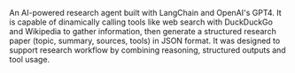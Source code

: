 An AI-powered research agent built with LangChain and OpenAI's GPT4. It is capable of dinamically calling tools like web search with DuckDuckGo and Wikipedia
to gather information, then generate a structured research paper (topic, summary, sources, tools) in JSON format. 
It was designed to support research workflow by combining reasoning, structured outputs and tool usage.
